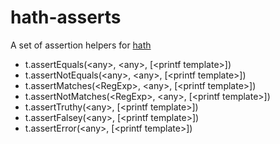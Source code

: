 # hath-asserts
A set of assertion helpers for [hath](https://github.com/stringtree/hath)

* t.assertEquals(&lt;any&gt;, &lt;any&gt;, [&lt;printf template&gt;])
* t.assertNotEquals(&lt;any&gt;, &lt;any&gt;, [&lt;printf template&gt;])
* t.assertMatches(&lt;RegExp&gt;, &lt;any&gt;, [&lt;printf template&gt;])
* t.assertNotMatches(&lt;RegExp&gt;, &lt;any&gt;, [&lt;printf template&gt;])
* t.assertTruthy(&lt;any&gt;, [&lt;printf template&gt;])
* t.assertFalsey(&lt;any&gt;, [&lt;printf template&gt;])
* t.assertError(&lt;any&gt;, [&lt;printf template&gt;])
